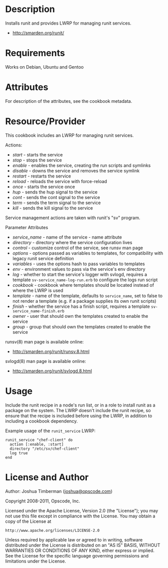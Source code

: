Description
===========

Installs runit and provides LWRP for managing runit services.

* http://smarden.org/runit/

Requirements
============

Works on Debian, Ubuntu and Gentoo

Attributes
==========

For description of the attributes, see the cookbook metadata.

Resource/Provider
=================

This cookbook includes an LWRP for managing runit services.

Actions:

- *start* - starts the service
- *stop* - stops the service
- *enable* - enables the service, creating the run scripts and symlinks
- *disable* - downs the service and removes the service symlink
- *restart* - restarts the service
- *reload* - reloads the service with force-reload
- *once* - starts the service once
- *hup* - sends the hup signal to the service
- *cont* - sends the cont signal to the service
- *term* - sends the term signal to the service
- *kill* - sends the kill signal to the service

Service management actions are taken with runit's "sv" program.

Parameter Attributes

- *service_name* - name of the service - name attribute
- *directory* - directory where the service configuration lives
- *control* - customize control of the service, see runsv man page
- *options* - options passed as variables to templates, for compatibility with legacy runit service definition
- *variables* - uses the options hash to pass variables to templates
- *env* - environment values to pass via the service's env directory
- *log* - whether to start the service's logger with svlogd, requires a template `sv-service_name-log-run.erb` to configure the logs run script
- *cookbook* - cookbook where templates should be located instead of where the LWRP is used
- *template* - name of the template, defaults to `service_name`, set to false to not render a template (e.g. if a package supplies its own runit scripts)
- *finish* - whether the service has a finish script, requires a template `sv-service_name-finish.erb`
- *owner* - user that should own the templates created to enable the service
- *group* - group that should own the templates created to enable the service

runsv(8) man page is available online:

* http://smarden.org/runit/runsv.8.html

svlogd(8) man page is available online:

* http://smarden.org/runit/svlogd.8.html

Usage
=====

Include the runit recipe in a node's run list, or in a role to install runit as a package on the system. The LWRP doesn't include the runit recipe, so ensure that the recipe is included before using the LWRP, in addition to including a cookbook dependency.

Example usage of the `runit_service` LWRP:

    runit_service "chef-client" do
      action [:enable, :start]
      directory "/etc/sv/chef-client"
      log true
    end

License and Author
==================

Author: Joshua Timberman (<joshua@opscode.com>)

Copyright 2008-2011, Opscode, Inc.

Licensed under the Apache License, Version 2.0 (the "License");
you may not use this file except in compliance with the License.
You may obtain a copy of the License at

    http://www.apache.org/licenses/LICENSE-2.0

Unless required by applicable law or agreed to in writing, software
distributed under the License is distributed on an "AS IS" BASIS,
WITHOUT WARRANTIES OR CONDITIONS OF ANY KIND, either express or implied.
See the License for the specific language governing permissions and
limitations under the License.
